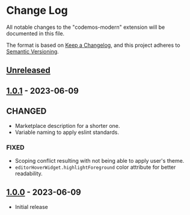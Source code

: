# Change Log

All notable changes to the "codemos-modern" extension will be documented in this file.

The format is based on [Keep a Changelog](https://keepachangelog.com/en/1.0.0/), and this project adheres to [Semantic Versioning](https://semver.org/spec/v2.0.0.html).

## [Unreleased]

## [1.0.1] - 2023-06-09

## CHANGED

- Marketplace description for a shorter one.
- Variable naming to apply eslint standards.

### FIXED

- Scoping conflict resulting with not being able to apply user's theme.
- `editorHoverWidget.highlightForeground` color attribute for better readability.

## [1.0.0] - 2023-06-09

- Initial release

[unreleased]: https://github.com/olivierlacan/keep-a-changelog/compare/v1.1.1...HEAD
[1.0.1]: https://github.com/Codemos-Inc/codemos-modern/releases/compare/v1.0.0...v1.0.1
[1.0.0]: https://github.com/Codemos-Inc/codemos-modern/releases/tag/v.1.0.0

